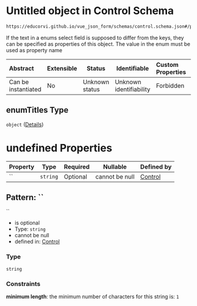 # Untitled object in Control Schema

```txt
https://educorvi.github.io/vue_json_form/schemas/control.schema.json#/properties/options/properties/enumTitles
```

If the text in a enums select field is supposed to differ from the keys, they can be specified as properties of this object. The value in the enum must be used as property name


| Abstract            | Extensible | Status         | Identifiable            | Custom Properties | Additional Properties | Access Restrictions | Defined In                                                                     |
| :------------------ | ---------- | -------------- | ----------------------- | :---------------- | --------------------- | ------------------- | ------------------------------------------------------------------------------ |
| Can be instantiated | No         | Unknown status | Unknown identifiability | Forbidden         | Allowed               | none                | [control.schema.json\*](../schemas/control.schema.json "open original schema") |

## enumTitles Type

`object` ([Details](control-properties-options-properties-enumtitles.md))

# undefined Properties

| Property | Type     | Required | Nullable       | Defined by                                                                                                                                                                                                                 |
| :------- | -------- | -------- | -------------- | :------------------------------------------------------------------------------------------------------------------------------------------------------------------------------------------------------------------------- |
| ``       | `string` | Optional | cannot be null | [Control](control-properties-options-properties-enumtitles-patternproperties-.md "https&#x3A;//educorvi.github.io/vue_json_form/schemas/control.schema.json#/properties/options/properties/enumTitles/patternProperties/") |

## Pattern: ``




``

-   is optional
-   Type: `string`
-   cannot be null
-   defined in: [Control](control-properties-options-properties-enumtitles-patternproperties-.md "https&#x3A;//educorvi.github.io/vue_json_form/schemas/control.schema.json#/properties/options/properties/enumTitles/patternProperties/")

###  Type

`string`

###  Constraints

**minimum length**: the minimum number of characters for this string is: `1`

